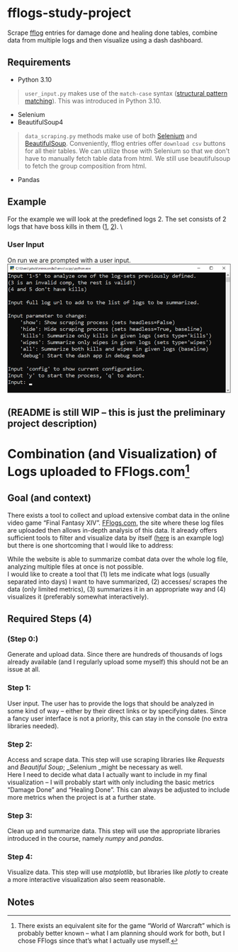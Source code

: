 # fflogs-study-project
Scrape [fflog](https://www.fflogs.com/) entries for damage done and healing done tables, combine data from multiple logs and then visualize using a dash dashboard.

## Requirements

* Python 3.10
> `user_input.py` makes use of the `match-case` syntax ([structural pattern matching](https://docs.python.org/3/whatsnew/3.10.html)). This was introduced in Python 3.10.

* Selenium
* BeautifulSoup4
> `data_scraping.py` methods make use of both [Selenium](https://www.selenium.dev/documentation/webdriver/) and [BeautifulSoup](https://www.crummy.com/software/BeautifulSoup/bs4/doc/).
> Conveniently, fflog entries offer `download csv` buttons for all their tables. We can utilize those with Selenium so that we don't have to manually fetch table data from html.
> We still use beautifulsoup to fetch the group composition from html.

* Pandas

## Example

For the example we will look at the predefined logs 2. The set consists of 2 logs that have boss kills in them ([1](https://www.fflogs.com/reports/hacvwXKb8mFYrAdx), [2](https://www.fflogs.com/reports/LnjBh2tfZRyv8rpD)). \

### User Input
On run we are prompted with a user input.
<img src="img/input_prompt.png">


## (README is still WIP – this is just the preliminary project description)

# Combination (and Visualization) of Logs uploaded to FFlogs.com[^1]


## Goal (and context)

There exists a tool to collect and upload extensive combat data in the online video game “Final Fantasy XIV”. [FFlogs.com](https://www.fflogs.com/), the site where these log files are uploaded then allows in-depth analysis of this data. It already offers sufficient tools to filter and visualize data by itself ([here](https://www.fflogs.com/reports/a:VrNFghvTcL3J48WK#fight=4&type=summary) is an example log) but there is one shortcoming that I would like to address:

While the website is able to summarize combat data over the whole log file, analyzing multiple files at once is not possible.  \
I would like to create a tool that (1) lets me indicate what logs (usually separated into days) I want to have summarized, (2) accesses/ scrapes the data (only limited metrics), (3) summarizes it in an appropriate way and (4) visualizes it (preferably somewhat interactively).


## Required Steps (4)


### (Step 0:)

Generate and upload data. Since there are hundreds of thousands of logs already available (and I regularly upload some myself) this should not be an issue at all.


### Step 1:

User input. The user has to provide the logs that should be analyzed in some kind of way – either by their direct links or by specifying dates. Since a fancy user interface is not a priority, this can stay in the console (no extra libraries needed).


### Step 2:

Access and scrape data. This step will use scraping libraries like _Requests_ and _Beautiful Soup_; _Selenium _might be necessary as well.  \
Here I need to decide what data I actually want to include in my final visualization – I will probably start with only including the basic metrics “Damage Done” and “Healing Done”. This can always be adjusted to include more metrics when the project is at a further state.


### Step 3:

Clean up and summarize data. This step will use the appropriate libraries introduced in the course, namely _numpy_ and _pandas_.


### Step 4:

Visualize data. This step will use _matplotlib_, but libraries like _plotly_ to create a more interactive visualization also seem reasonable.


<!-- Footnotes themselves at the bottom. -->
## Notes

[^1]:
     There exists an equivalent site for the game “World of Warcraft” which is probably better known – what I am planning should work for both, but I chose FFlogs since that’s what I actually use myself.
